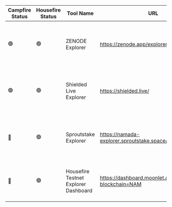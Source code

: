 <!--
This table is intended to provide a clear overview of the tools
available in our community. 

Please fill in the columns as follows:

1. **Campfire Status**: Use the appropriate emoji:
   - 🟢 : Live (the tool is functional and accessible)
   - 🔴 : Offline (the tool is temporarily unavailable)
   - 🛠️ : Under Maintenance (the tool is being updated or repaired)

2. **Housefire Status**: Use the same emojis as above to indicate the current status of the tool for this specific env.

3. **Tool Name**: The name of the tool.

4. **URL**: A link to access the tool.

5. **Short Description**: A brief description of the tool (max 50 chars).

6. **Team Name**: The name of the team or the individual responsible for the tool.

7. **GitHub Account**: The GitHub account of the maintainer.

8. **GitHub Repo**: The link to the GitHub repository for the tool.

**Note:** To add a new row, just copy an existing line and replace the details, ensuring you keep the "|" character as a column separator.
-->

| Campfire Status | Housefire Status | Tool Name | URL             | Short Description                       | Team Name   | GitHub Account   | GitHub Repo     |
|-----------------|------------------|-----------|-----------------|-----------------------------------------|-------------|------------------|-----------------|
🟢|🟢|ZENODE Explorer|https://zenode.app/explorer/namada|Monitor network health, endpoints, blocks and IBC transfers.|anodeofzen (ZEN)|zenodeapp|N/A|
🟢|🟢|Shielded Live Explorer|https://shielded.live/|Real-time data about network, txs, blocks, validators, gov, params, etc.|Mandragora|https://github.com/McDaan|N/A|
🔴|🟢|Sproutstake Explorer|https://namada-explorer.sproutstake.space/|Data on the state of the network, transactions, blocks, validators, proposals.|Sproutstake|https://github.com/TonyStarkMan2|N/A|
🔴|🟢|Housefire Testnet Explorer Dashboard|https://dashboard.moonlet.app/dashboard/?blockchain=NAM|Real-time data about validators, uptime, blocks, gov, params, etc.|Moonlet Dashboard|https://github.com/SergiuT|N/A|
